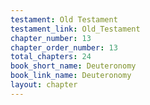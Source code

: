 ```yaml
---
testament: Old Testament
testament_link: Old_Testament
chapter_number: 13
chapter_order_number: 13
total_chapters: 24
book_short_name: Deuteronomy
book_link_name: Deuteronomy
layout: chapter
---
```

